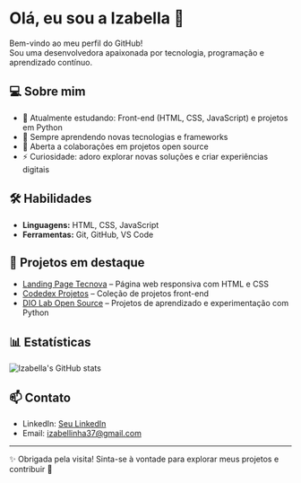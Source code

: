 # Olá, eu sou a Izabella 👋

Bem-vindo ao meu perfil do GitHub!  
Sou uma desenvolvedora apaixonada por tecnologia, programação e aprendizado contínuo.

## 💻 Sobre mim
- 🔭 Atualmente estudando: Front-end (HTML, CSS, JavaScript) e projetos em Python  
- 🌱 Sempre aprendendo novas tecnologias e frameworks  
- 👯 Aberta a colaborações em projetos open source  
- ⚡ Curiosidade: adoro explorar novas soluções e criar experiências digitais

## 🛠️ Habilidades
- **Linguagens:** HTML, CSS, JavaScript
- **Ferramentas:** Git, GitHub, VS Code

## 📂 Projetos em destaque
- [Landing Page Tecnova](https://github.com/izabella031/landing-page-tecnova) – Página web responsiva com HTML e CSS  
- [Codedex Projetos](https://github.com/izabella031/codedex-projetos) – Coleção de projetos front-end  
- [DIO Lab Open Source](https://github.com/izabella031/dio-lab-open-source) – Projetos de aprendizado e experimentação com Python  


## 📊 Estatísticas
![Izabella's GitHub stats](https://github-readme-stats.vercel.app/api?username=izabella031&show_icons=true&theme=dracula)

## 📫 Contato
- LinkedIn: [Seu LinkedIn](https://www.linkedin.com/in/izabella-da-costa-ferreira-8826551a2/)  
- Email: izabellinha37@gmail.com 

---

✨ Obrigada pela visita! Sinta-se à vontade para explorar meus projetos e contribuir 💜

